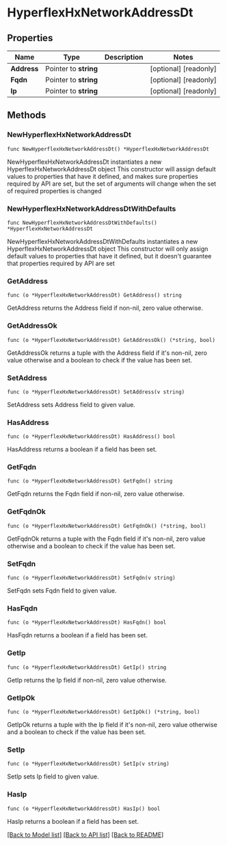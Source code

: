 # HyperflexHxNetworkAddressDt

## Properties

Name | Type | Description | Notes
------------ | ------------- | ------------- | -------------
**Address** | Pointer to **string** |  | [optional] [readonly] 
**Fqdn** | Pointer to **string** |  | [optional] [readonly] 
**Ip** | Pointer to **string** |  | [optional] [readonly] 

## Methods

### NewHyperflexHxNetworkAddressDt

`func NewHyperflexHxNetworkAddressDt() *HyperflexHxNetworkAddressDt`

NewHyperflexHxNetworkAddressDt instantiates a new HyperflexHxNetworkAddressDt object
This constructor will assign default values to properties that have it defined,
and makes sure properties required by API are set, but the set of arguments
will change when the set of required properties is changed

### NewHyperflexHxNetworkAddressDtWithDefaults

`func NewHyperflexHxNetworkAddressDtWithDefaults() *HyperflexHxNetworkAddressDt`

NewHyperflexHxNetworkAddressDtWithDefaults instantiates a new HyperflexHxNetworkAddressDt object
This constructor will only assign default values to properties that have it defined,
but it doesn't guarantee that properties required by API are set

### GetAddress

`func (o *HyperflexHxNetworkAddressDt) GetAddress() string`

GetAddress returns the Address field if non-nil, zero value otherwise.

### GetAddressOk

`func (o *HyperflexHxNetworkAddressDt) GetAddressOk() (*string, bool)`

GetAddressOk returns a tuple with the Address field if it's non-nil, zero value otherwise
and a boolean to check if the value has been set.

### SetAddress

`func (o *HyperflexHxNetworkAddressDt) SetAddress(v string)`

SetAddress sets Address field to given value.

### HasAddress

`func (o *HyperflexHxNetworkAddressDt) HasAddress() bool`

HasAddress returns a boolean if a field has been set.

### GetFqdn

`func (o *HyperflexHxNetworkAddressDt) GetFqdn() string`

GetFqdn returns the Fqdn field if non-nil, zero value otherwise.

### GetFqdnOk

`func (o *HyperflexHxNetworkAddressDt) GetFqdnOk() (*string, bool)`

GetFqdnOk returns a tuple with the Fqdn field if it's non-nil, zero value otherwise
and a boolean to check if the value has been set.

### SetFqdn

`func (o *HyperflexHxNetworkAddressDt) SetFqdn(v string)`

SetFqdn sets Fqdn field to given value.

### HasFqdn

`func (o *HyperflexHxNetworkAddressDt) HasFqdn() bool`

HasFqdn returns a boolean if a field has been set.

### GetIp

`func (o *HyperflexHxNetworkAddressDt) GetIp() string`

GetIp returns the Ip field if non-nil, zero value otherwise.

### GetIpOk

`func (o *HyperflexHxNetworkAddressDt) GetIpOk() (*string, bool)`

GetIpOk returns a tuple with the Ip field if it's non-nil, zero value otherwise
and a boolean to check if the value has been set.

### SetIp

`func (o *HyperflexHxNetworkAddressDt) SetIp(v string)`

SetIp sets Ip field to given value.

### HasIp

`func (o *HyperflexHxNetworkAddressDt) HasIp() bool`

HasIp returns a boolean if a field has been set.


[[Back to Model list]](../README.md#documentation-for-models) [[Back to API list]](../README.md#documentation-for-api-endpoints) [[Back to README]](../README.md)


